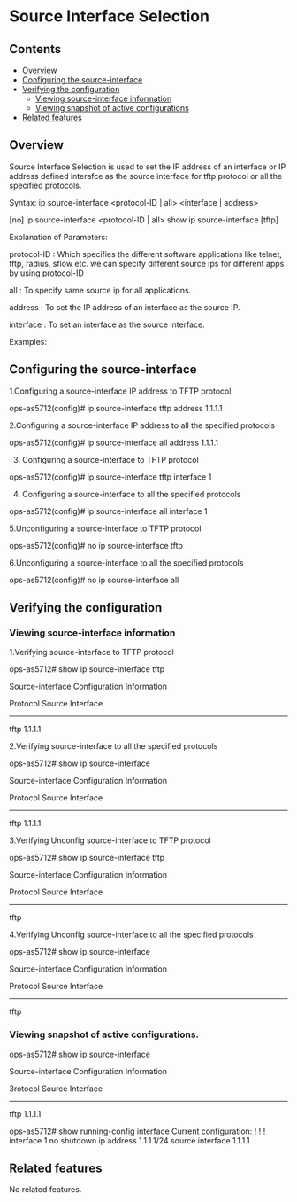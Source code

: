 # Source Interface Selection

## Contents

- [Overview](#overview)
- [Configuring the source-interface](#configuring-the-source-interface)
- [Verifying the configuration](#verifying-the-configuration)
	- [Viewing source-interface information](#viewing-source-interface-information)
	- [Viewing snapshot of active configurations](#viewing-snapshot-of-active-configurations)
- [Related features](#related-features)

## Overview

Source Interface Selection is used to set the IP address of an interface or IP address defined interafce as the source interface for tftp protocol or all the specified protocols.

Syntax:
ip source-interface <protocol-ID | all>  <interface <id>| address<ip-address>>

[no] ip source-interface <protocol-ID | all>
show  ip source-interface [tftp]


Explanation of Parameters:

protocol-ID : Which specifies the  different software applications like telnet, tftp, radius, sflow etc. we can specify different source ips for different apps by using protocol-ID

all : To specify same source ip for all applications.

address : To set the IP address of an interface as the source IP.

interface : To set an interface as the source interface.

Examples:
## Configuring the source-interface

1.Configuring a source-interface IP address to TFTP protocol

ops-as5712(config)# ip source-interface tftp address 1.1.1.1

2.Configuring a source-interface IP address to all the specified protocols

ops-as5712(config)# ip source-interface all address 1.1.1.1

3. Configuring a source-interface to TFTP protocol

ops-as5712(config)# ip source-interface tftp interface 1

4. Configuring a source-interface to all the specified protocols

ops-as5712(config)# ip source-interface all interface 1

5.Unconfiguring a source-interface to TFTP protocol

ops-as5712(config)# no ip source-interface tftp

6.Unconfiguring a source-interface to all the specified protocols

ops-as5712(config)# no ip source-interface all

## Verifying the configuration
### Viewing source-interface information

1.Verifying source-interface to TFTP protocol

ops-as5712# show ip source-interface tftp

Source-interface Configuration Information

Protocol        Source Interface
--------        ----------------
tftp            1.1.1.1

2.Verifying source-interface to all the specified protocols

ops-as5712# show ip source-interface

Source-interface Configuration Information

Protocol        Source Interface
--------        ----------------
tftp            1.1.1.1

3.Verifying Unconfig source-interface to TFTP protocol

ops-as5712# show ip source-interface tftp

Source-interface Configuration Information

Protocol        Source Interface
--------        ----------------
tftp

4.Verifying Unconfig source-interface to all the specified protocols

ops-as5712# show ip source-interface

Source-interface Configuration Information

Protocol        Source Interface
--------        ----------------
tftp


### Viewing snapshot of active configurations.
ops-as5712# show ip source-interface

Source-interface Configuration Information

3rotocol        Source Interface
--------        ----------------
tftp            1.1.1.1


ops-as5712# show running-config interface
Current configuration:
!
!
!
interface 1
    no shutdown
    ip address 1.1.1.1/24
source interface
    1.1.1.1

## Related features
No related features.